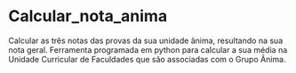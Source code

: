 # Calcular_nota_anima
 Calcular as três notas das provas da sua unidade ânima, resultando na sua nota geral.
 Ferramenta programada em python para calcular a sua média na Unidade Curricular de Faculdades que são associadas com o Grupo Ânima.
